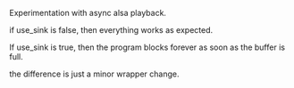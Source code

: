 Experimentation with async alsa playback.

if use\_sink is false, then everything works as expected.

If use\_sink is true, then the program blocks forever as soon as the buffer is full.

the difference is just a minor wrapper change.
